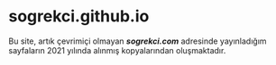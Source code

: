 # sogrekci.github.io

Bu site, artık çevrimiçi olmayan ***sogrekci.com*** adresinde yayınladığım sayfaların 2021 yılında alınmış kopyalarından oluşmaktadır.
